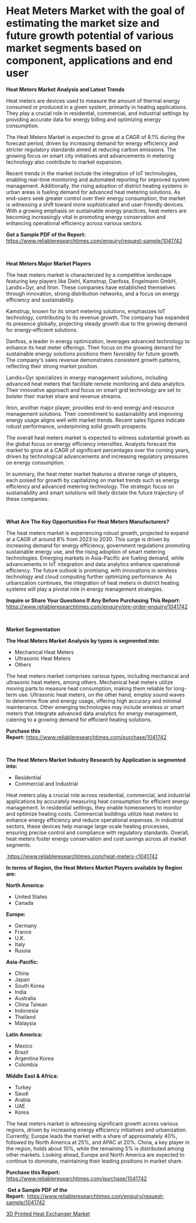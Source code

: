 <p><h1>Heat Meters Market with the goal of estimating the market size and future growth potential of various market segments based on component, applications and end user</h1></p><p><strong>Heat Meters Market Analysis and Latest Trends</strong></p>
<p><p>Heat meters are devices used to measure the amount of thermal energy consumed or produced in a given system, primarily in heating applications. They play a crucial role in residential, commercial, and industrial settings by providing accurate data for energy billing and optimizing energy consumption. </p><p>The Heat Meters Market is expected to grow at a CAGR of 8.1% during the forecast period, driven by increasing demand for energy efficiency and stricter regulatory standards aimed at reducing carbon emissions. The growing focus on smart city initiatives and advancements in metering technology also contribute to market expansion. </p><p>Recent trends in the market include the integration of IoT technologies, enabling real-time monitoring and automated reporting for improved system management. Additionally, the rising adoption of district heating systems in urban areas is fueling demand for advanced heat metering solutions. As end-users seek greater control over their energy consumption, the market is witnessing a shift toward more sophisticated and user-friendly devices. With a growing emphasis on sustainable energy practices, heat meters are becoming increasingly vital in promoting energy conservation and enhancing operational efficiency across various sectors.</p></p>
<p><strong>Get a Sample PDF of the Report:&nbsp;</strong> <a href="https://www.reliableresearchtimes.com/enquiry/request-sample/1041742?utm_campaign=2643&utm_medium=2&utm_source=Github&utm_content=ia&utm_term=08042025&utm_id=heat-meters">https://www.reliableresearchtimes.com/enquiry/request-sample/1041742</a></p>
<p>&nbsp;</p>
<p><strong>Heat Meters Major Market Players</strong></p>
<p><p>The heat meters market is characterized by a competitive landscape featuring key players like Diehl, Kamstrup, Danfoss, Engelmann GmbH, Landis+Gyr, and Itron. These companies have established themselves through innovation, strong distribution networks, and a focus on energy efficiency and sustainability.</p><p>Kamstrup, known for its smart metering solutions, emphasizes IoT technology, contributing to its revenue growth. The company has expanded its presence globally, projecting steady growth due to the growing demand for energy-efficient solutions.</p><p>Danfoss, a leader in energy optimization, leverages advanced technology to enhance its heat meter offerings. Their focus on the growing demand for sustainable energy solutions positions them favorably for future growth. The company's sales revenue demonstrates consistent growth patterns, reflecting their strong market position.</p><p>Landis+Gyr specializes in energy management solutions, including advanced heat meters that facilitate remote monitoring and data analytics. Their innovative approach and focus on smart grid technology are set to bolster their market share and revenue streams.</p><p>Itron, another major player, provides end-to-end energy and resource management solutions. Their commitment to sustainability and improving energy usage aligns well with market trends. Recent sales figures indicate robust performance, underpinning solid growth prospects.</p><p>The overall heat meters market is expected to witness substantial growth as the global focus on energy efficiency intensifies. Analysts forecast the market to grow at a CAGR of significant percentages over the coming years, driven by technological advancements and increasing regulatory pressures on energy consumption.</p><p>In summary, the heat meter market features a diverse range of players, each poised for growth by capitalizing on market trends such as energy efficiency and advanced metering technology. The strategic focus on sustainability and smart solutions will likely dictate the future trajectory of these companies.</p></p>
<p>&nbsp;</p>
<p><strong>What Are The Key Opportunities For Heat Meters Manufacturers?</strong></p>
<p><p>The heat meters market is experiencing robust growth, projected to expand at a CAGR of around 8% from 2023 to 2030. This surge is driven by increasing demand for energy efficiency, government regulations promoting sustainable energy use, and the rising adoption of smart metering technologies. Emerging markets in Asia-Pacific are fueling demand, while advancements in IoT integration and data analytics enhance operational efficiency. The future outlook is promising, with innovations in wireless technology and cloud computing further optimizing performance. As urbanization continues, the integration of heat meters in district heating systems will play a pivotal role in energy management strategies.</p></p>
<p><strong>Inquire or Share Your Questions If Any Before Purchasing This Report:</strong> <a href="https://www.reliableresearchtimes.com/enquiry/pre-order-enquiry/1041742?utm_campaign=2643&utm_medium=2&utm_source=Github&utm_content=ia&utm_term=08042025&utm_id=heat-meters">https://www.reliableresearchtimes.com/enquiry/pre-order-enquiry/1041742</a></p>
<p>&nbsp;</p>
<p><strong>Market Segmentation</strong></p>
<p><strong>The Heat Meters Market Analysis by types is segmented into:</strong></p>
<p><ul><li>Mechanical Heat Meters</li><li>Ultrasonic Heat Meters</li><li>Others</li></ul></p>
<p><p>The heat meters market comprises various types, including mechanical and ultrasonic heat meters, among others. Mechanical heat meters utilize moving parts to measure heat consumption, making them reliable for long-term use. Ultrasonic heat meters, on the other hand, employ sound waves to determine flow and energy usage, offering high accuracy and minimal maintenance. Other emerging technologies may include wireless or smart meters that integrate advanced data analytics for energy management, catering to a growing demand for efficient heating solutions.</p></p>
<p><strong>Purchase this Report:&nbsp;</strong><a href="https://www.reliableresearchtimes.com/purchase/1041742?utm_campaign=2643&utm_medium=2&utm_source=Github&utm_content=ia&utm_term=08042025&utm_id=heat-meters">https://www.reliableresearchtimes.com/purchase/1041742</a></p>
<p>&nbsp;</p>
<p><strong>The Heat Meters Market Industry Research by Application is segmented into:</strong></p>
<p><ul><li>Residential</li><li>Commercial and Industrial</li></ul></p>
<p><p>Heat meters play a crucial role across residential, commercial, and industrial applications by accurately measuring heat consumption for efficient energy management. In residential settings, they enable homeowners to monitor and optimize heating costs. Commercial buildings utilize heat meters to enhance energy efficiency and reduce operational expenses. In industrial sectors, these devices help manage large-scale heating processes, ensuring precise control and compliance with regulatory standards. Overall, heat meters foster energy conservation and cost savings across all market segments.</p></p>
<p><a href="https://www.reliableresearchtimes.com/heat-meters-r1041742?utm_campaign=2643&utm_medium=2&utm_source=Github&utm_content=ia&utm_term=08042025&utm_id=heat-meters">&nbsp;https://www.reliableresearchtimes.com/heat-meters-r1041742</a></p>
<p><strong>In terms of Region, the Heat Meters Market Players available by Region are:</strong></p>
<p>
    <p> <strong> North America: </strong>
        <ul>
            <li>United States</li>
            <li>Canada</li>
        </ul>
        </p> 
    <p> <strong> Europe: </strong>
        <ul>
            <li>Germany</li>
            <li>France</li>
            <li>U.K.</li>
            <li>Italy</li>
            <li>Russia</li>
        </ul>
        </p> 
    <p> <strong> Asia-Pacific: </strong>
        <ul>
            <li>China</li>
            <li>Japan</li>
            <li>South Korea</li>
            <li>India</li>
            <li>Australia</li>
            <li>China Taiwan</li>
            <li>Indonesia</li>
            <li>Thailand</li>
            <li>Malaysia</li>
        </ul>
        </p> 
    <p> <strong> Latin America: </strong>
        <ul>
            <li>Mexico</li>
            <li>Brazil</li>
            <li>Argentina Korea</li>
            <li>Colombia</li>
        </ul>
        </p> 
    <p> <strong> Middle East & Africa: </strong>
        <ul>
            <li>Turkey</li>
            <li>Saudi</li>
            <li>Arabia</li>
            <li>UAE</li>
            <li>Korea</li>
        </ul>
    </p>
    </p>
<p><p>The heat meters market is witnessing significant growth across various regions, driven by increasing energy efficiency initiatives and urbanization. Currently, Europe leads the market with a share of approximately 40%, followed by North America at 25%, and APAC at 20%. China, a key player in the region, holds about 10%, while the remaining 5% is distributed among other markets. Looking ahead, Europe and North America are expected to continue to dominate, maintaining their leading positions in market share.</p></p>
<p><strong>Purchase this Report: </strong><a href="https://www.reliableresearchtimes.com/purchase/1041742?utm_campaign=2643&utm_medium=2&utm_source=Github&utm_content=ia&utm_term=08042025&utm_id=heat-meters">https://www.reliableresearchtimes.com/purchase/1041742</a></p>
<p>&nbsp;<strong>Get a Sample PDF of the Report:&nbsp;&nbsp;</strong><a href="https://www.reliableresearchtimes.com/enquiry/request-sample/1041742?utm_campaign=2643&utm_medium=2&utm_source=Github&utm_content=ia&utm_term=08042025&utm_id=heat-meters">https://www.reliableresearchtimes.com/enquiry/request-sample/1041742</a></p>
<p><strong></strong></p>
<p><p><a href="https://github.com/krinerstormy331/Market-Research-Report-List-1/blob/main/3d-printed-heat-exchanger-market.md?utm_campaign=2643&utm_medium=2&utm_source=Github&utm_content=ia&utm_term=08042025&utm_id=heat-meters">3D Printed Heat Exchanger Market</a></p></p>